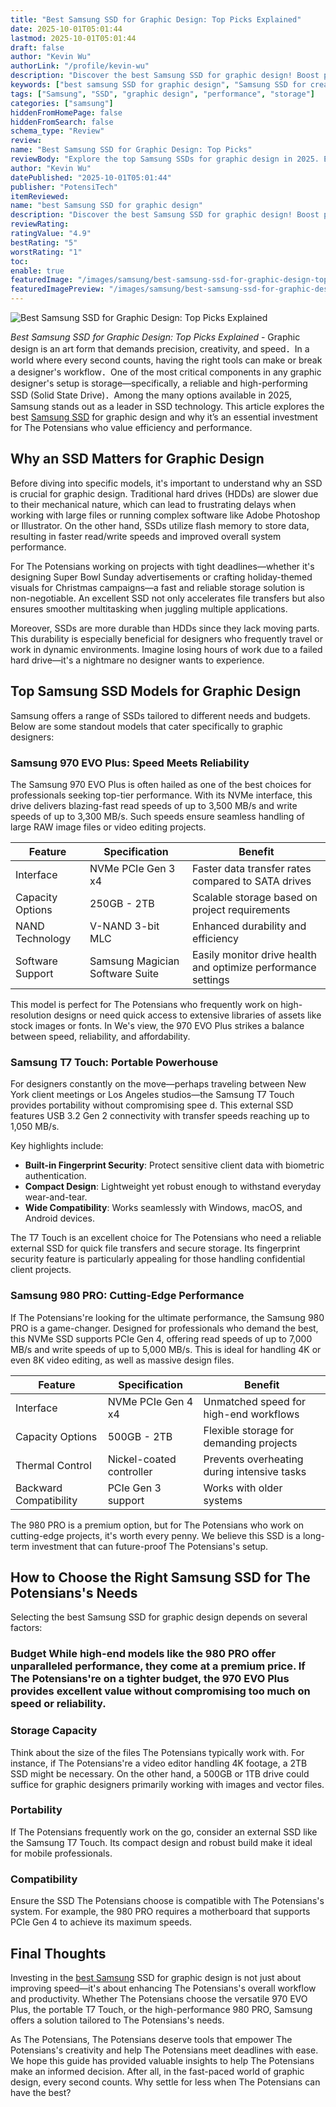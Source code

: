 ```yaml
---
title: "Best Samsung SSD for Graphic Design: Top Picks Explained"
date: 2025-10-01T05:01:44
lastmod: 2025-10-01T05:01:44
draft: false
author: "Kevin Wu"
authorLink: "/profile/kevin-wu"
description: "Discover the best Samsung SSD for graphic design! Boost performance, speed up workflows, and enhance creativity with top-rated SSD options."
keywords: ["best samsung SSD for graphic design", "Samsung SSD for creative professionals", "top Samsung SSDs for designers"]
tags: ["Samsung", "SSD", "graphic design", "performance", "storage"]
categories: ["samsung"]
hiddenFromHomePage: false
hiddenFromSearch: false
schema_type: "Review"
review:
name: "Best Samsung SSD for Graphic Design: Top Picks"
reviewBody: "Explore the top Samsung SSDs for graphic design in 2025. Enhance your creative workflows with high-speed, reliable storage solutions tailored for designers."
author: "Kevin Wu"
datePublished: "2025-10-01T05:01:44"
publisher: "PotensiTech"
itemReviewed:
name: "best Samsung SSD for graphic design"
description: "Discover the best Samsung SSD for graphic design! Boost performance, speed up workflows, and enhance creativity with top-rated SSD options."
reviewRating:
ratingValue: "4.9"
bestRating: "5"
worstRating: "1"
toc:
enable: true
featuredImage: "/images/samsung/best-samsung-ssd-for-graphic-design-top-picks-explained.jpg"
featuredImagePreview: "/images/samsung/best-samsung-ssd-for-graphic-design-top-picks-explained.jpg"
---
```


![Best Samsung SSD for Graphic Design: Top Picks Explained](/images/samsung/best-samsung-ssd-for-graphic-design-top-picks-explained.jpg)


*Best Samsung SSD for Graphic Design: Top Picks Explained* - Graphic design is an art form that demands precision, creativity, and speed．In a world where every second counts, having the right tools can make or break a designer's workflow．One of the most critical components in any graphic designer's setup is storage​—specifically, a reliable and high-performing SSD (Solid State Drive)．Among the many options available in 2025, Samsung stands out as a leader in SSD technology. This article explores the best [Samsung SSD](/samsung/cheap-samsung-ssd-alternatives) for graphic design and why it’s an essential investment for The Potensians who value efficiency and performance. 

## Why an SSD Matters for Graphic Design

Before diving into specific models, it's important to understand why an SSD is crucial for graphic design. Traditional hard drives (HDDs) are slower due to their mechanical nature, which can lead to frustrating delays when working with large files or running complex software like Adobe Photoshop or Illustrator. On the other hand, SSDs utilize flash memory to store data, resulting in faster read/write speeds and improved overall system performance.

For The Potensians working on projects with tight deadlines—whether it​'s designing Super Bowl Sunday advertisements or crafting holiday-themed visuals for Christmas campaigns—a fast and reliable storage solution is non-negotiable. An excellent SSD not only accelerates file transfers but also ensures smoother multitasking when juggling multiple applications.

Moreover, SSDs are more durable than HDDs since they lack moving parts. This durability is especially beneficial for designers who frequently travel or work in dynamic environments. Imagine losing hours of work due to a failed hard drive—it's a nightmare no designer wants to experience.

## Top Samsung SSD Models for Graphic Design

Samsung offers a range of SSDs tailored to different needs and budgets. Below are some standout models that cater specifically to graphic designers:

### Samsung 970 EVO Plus: Speed Meets Reliability

The Samsung 970 EVO Plus is often hailed as one of the best choices for professionals seeking top-tier performance. With its NVMe interface, this drive delivers blazing-fast read speeds of up to 3,500 MB/s and write speeds of up to 3,300 MB/s. Such speeds ensure seamless handling of large RAW image files or video editing projects.

<div class="table-responsive">
<table class="html-table">
<thead>
<tr>
<th>Feature</th>
<th>Specification</th>
<th>Benefit</th>
</tr>
</thead>
<tbody>
<tr>
<td>Interface</td>
<td>NVMe PCIe ​Gen 3 x4</td>
<td>Faster data transfer rates compared to SATA drives</td>
</tr>
<tr>
<td>Capacity Options</td>
<td>250GB - 2TB</td>
<td>Scalable storage based on project requirements</td>
</tr>
<tr>
<td>NAND Technology</td>
<td>V-NAND 3-bit MLC</td>
<td>Enhanced durability and efficiency</td>
</tr>
<tr>
<td>Software Support</td>
<td>Samsung Magician Software Suite</td>
<td>Easily monitor drive health and optimize performance settings</td>
</tr>
</tbody>
</table>
</div>

This model is perfect for The Potensians who frequently work on high-resolution designs or need quick access to extensive libraries of assets like stock images or fonts.  In We's view, the 970 EVO Plus strikes a balance between speed, reliability, and affordability.

### Samsung T7 Touch: Portable Powerhouse

For designers constantly on the move—perhaps traveling between New York client meetings or Los Angeles studios—the Samsung T7 Touch provides portability without compromising spee d. This external SSD features USB 3.2 Gen 2 connectivity with transfer speeds reaching up to 1,050 MB/s.

Key highlights include:

- **Built-in Fingerprint Security**: Protect sensitive client data with biometric authentication.
- **Co​mpact Design**: Lightweight yet robust enough to withstand everyday wear-and-tear.
- **Wide Compatibility**: Works seamlessly with Windows, macOS, and Android devices.

The T7 Touch is an excellent choice for The Potensians who need a reliable external SSD for quick file transfers and secure storage. Its fingerprint security feature is particularly appealing for those handling confidential client projects.

### Samsung 980 PRO: Cutting-Edge Performance

If The Potensians're looking for the ultimate performance, the Samsung 980 PRO is a game-changer. Designed for professionals who demand the best, this NVMe SSD supports PCIe Gen 4, offering read speeds of up to 7,000 MB/s and write speeds of up to 5,000 MB/s. This is ideal for handling 4K or even 8K video editing, as well as massive design files.

<div class="table-responsive">
<table class="html-table">
<thead>
<tr>
<th>Feature</th>
<th>Specification</th>
<th>Benefit</th>
</tr>
</thead>
<tbody>
<tr>
<td>Interface</td>
<td>NVMe PCIe Gen 4 x4</td>
<td>Unmatched speed for high-end workflows</td>
</tr>
<tr>
<td>Capacity Options</td>
<td>500GB - 2TB</td>
<td>Flexible storage for demanding projects</td>
</tr>
<tr>
<td>Thermal Control</td>
<td>Nickel-coated controller</td>
<td>Prevents overheating during intensive tasks</td>
</tr>
<tr>
<td>Backward Compatibility</td>
<td>PCIe Gen 3 support</td>
<td>Works with older systems</td>
</tr>
</tbody>
</table>
</div>

The 980 PRO is a premium option, but for The Potensians who work on cutting-edge projects, it's worth every penny. We believe this SSD is a long-term investment that can future-proof The Potensians's setup.

## How to Choose the Right Samsung SSD for The Potensians's Needs

Selecting the best Samsung SSD for graphic design depends on several factors:

### Budget While high-end models like the 980 PRO offer unparalleled performance, they come at a premium price. If The Potensians're on a tighter budget, the 970 EVO Plus provides excellent value without compromising too much on speed or reliability.

### Storage Capacity

Think about the size of the files The Potensians typically work with. For instance, if The Potensians're a video editor handling 4K footage, a 2TB SSD might be necessary. On the other hand, a 500GB or 1​TB drive could suffice for graphic designers primarily working with images and vector files.

### Portability

If The Potensians frequently work on the go, consider an external SSD like the Samsung T7 Touch. Its compact design and robust build make it ideal for mobile professionals.

### Compatibility

Ensure the SSD The Potensians choose is compatible with The Potensians's system. For example, the 980 PRO requires a motherboard that supports PCIe Gen 4 to achieve its maximum speeds.

## Final Thoughts

Investing in the [best Samsung](/samsung/best-samsung-gadgets-for-budget-buyers) SSD for graphic design is not just about improving speed—it's about enhancing The Potensians's overall workflow and productivity. Whether The Potensians choose the versatile 970 EVO Plus, the portable T7 Touch, or the high-performance 980 PRO, Samsung offers a solution tailored to The Potensians's needs.

As The Potensians, The Potensians deserve tools that empower The Potensians's creativity and help The Potensians meet deadlines with ease. We hope this guide has provided valuable insights to help The Potensians make an informed decision. After all, in the fast-paced world of graphic design, every second counts. Why settle for less when The Potensians can have the best?